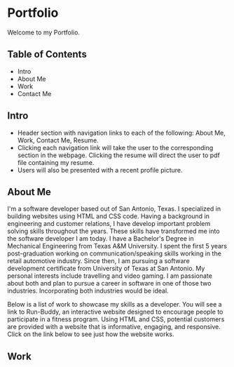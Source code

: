 # Portfolio

Welcome to my Portfolio.

## Table of Contents

* Intro
* About Me
* Work
* Contact Me

## Intro

* Header section with navigation links to each of the following: About Me, Work, Contact Me, Resume.
* Clicking each navigation link will take the user to the corresponding section in the webpage. Clicking the resume will direct the user to pdf file containing my resume.
* Users will also be presented with a recent profile picture.

## About Me

I'm a software developer based out of San Antonio, Texas. I specialized in building websites using HTML and CSS code. Having a background in engineering and customer relations, I have develop important problem solving skills throughout the years. These skills have transformed me into the software developer I am today. I have a Bachelor's Degree in Mechanical Engineering from Texas A&M University. I spent the first 5 years post-graduation working on communication/speaking skills working in the retail automotive industry. Since then, I am pursuing a software development certificate from University of Texas at San Antonio. My personal interests include travelling and video gaming. I am passionate about both and plan to pursue a career in software in one of those two industries. Incorporating both industries would be ideal.

Below is a list of work to showcase my skills as a developer. You will see a link to Run-Buddy, an interactive website designed to encourage people to participate in a fitness program. Using HTML and CSS, potential customers are provided with a website that is informative, engaging, and responsive. Click on the link below to see just how the website works.

## Work






